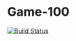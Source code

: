 # Game-100
[![Build Status](https://travis-ci.org/Dimanter/Game-100.svg?branch=master)](https://travis-ci.org/Dimanter/Game-100)  

